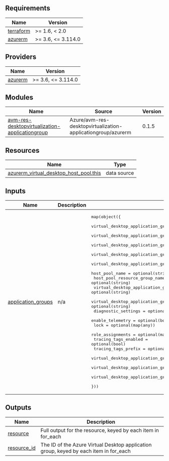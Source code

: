 <!-- BEGIN_TF_DOCS -->
## Requirements

| Name | Version |
|------|---------|
| <a name="requirement_terraform"></a> [terraform](#requirement\_terraform) | >= 1.6, < 2.0 |
| <a name="requirement_azurerm"></a> [azurerm](#requirement\_azurerm) | >= 3.6, <= 3.114.0 |

## Providers

| Name | Version |
|------|---------|
| <a name="provider_azurerm"></a> [azurerm](#provider\_azurerm) | >= 3.6, <= 3.114.0 |

## Modules

| Name | Source | Version |
|------|--------|---------|
| <a name="module_avm-res-desktopvirtualization-applicationgroup"></a> [avm-res-desktopvirtualization-applicationgroup](#module\_avm-res-desktopvirtualization-applicationgroup) | Azure/avm-res-desktopvirtualization-applicationgroup/azurerm | 0.1.5 |

## Resources

| Name | Type |
|------|------|
| [azurerm_virtual_desktop_host_pool.this](https://registry.terraform.io/providers/hashicorp/azurerm/latest/docs/data-sources/virtual_desktop_host_pool) | data source |

## Inputs

| Name | Description | Type | Default | Required |
|------|-------------|------|---------|:--------:|
| <a name="input_application_groups"></a> [application\_groups](#input\_application\_groups) | n/a | <pre>map(object({<br>    virtual_desktop_application_group_resource_group_name          = string<br>    virtual_desktop_application_group_name                         = string<br>    virtual_desktop_application_group_location                     = string<br>    virtual_desktop_application_group_type                         = string<br>    virtual_desktop_application_group_host_pool_id                 = string<br>    host_pool_name                                                 = optional(string)<br>    host_pool_resource_group_name                                  = optional(string)<br>    virtual_desktop_application_group_description                  = optional(string)<br>    virtual_desktop_application_group_default_desktop_display_name = optional(string)<br>    diagnostic_settings                                            = optional(map(any))<br>    enable_telemetry                                               = optional(bool)<br>    lock                                                           = optional(map(any))<br>    role_assignments                                               = optional(map(any))<br>    tracing_tags_enabled                                           = optional(bool)<br>    tracing_tags_prefix                                            = optional(string)<br>    virtual_desktop_application_group_friendly_name                = optional(string)<br>    virtual_desktop_application_group_tags                         = optional(map(string))<br>    virtual_desktop_application_group_timeouts                     = optional(map(string))<br>  }))</pre> | n/a | yes |

## Outputs

| Name | Description |
|------|-------------|
| <a name="output_resource"></a> [resource](#output\_resource) | Full output for the resource, keyed by each item in for\_each |
| <a name="output_resource_id"></a> [resource\_id](#output\_resource\_id) | The ID of the Azure Virtual Desktop application group, keyed by each item in for\_each |
<!-- END_TF_DOCS -->